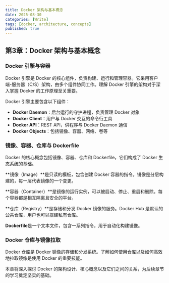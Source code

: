 ```yaml
---
title: Docker 架构与基本概念
date: 2025-08-30
categories: [Write]
tags: [docker, architecture, concepts]
published: true
---
```


## 第3章：Docker 架构与基本概念

### Docker 引擎与容器

Docker 引擎是 Docker 的核心组件，负责构建、运行和管理容器。它采用客户端-服务器（C/S）架构，由多个组件协同工作。理解 Docker 引擎的架构对于深入掌握 Docker 的工作原理至关重要。

Docker 引擎主要包含以下组件：
- **Docker Daemon**：后台运行的守护进程，负责管理 Docker 对象
- **Docker Client**：用户与 Docker 交互的命令行工具
- **Docker API**：REST API，供程序与 Docker Daemon 通信
- **Docker Objects**：包括镜像、容器、网络、卷等

### 镜像、容器、仓库与 Dockerfile

Docker 的核心概念包括镜像、容器、仓库和 Dockerfile，它们构成了 Docker 生态系统的基础。

**镜像（Image）**是只读的模板，包含创建 Docker 容器的指令。镜像是分层构建的，每一层代表镜像的一个变更。

**容器（Container）**是镜像的运行实例，可以被启动、停止、重启和删除。每个容器都是相互隔离且安全的平台。

**仓库（Registry）**是存储和分发 Docker 镜像的服务。Docker Hub 是默认的公共仓库，用户也可以搭建私有仓库。

**Dockerfile**是一个文本文件，包含一系列指令，用于自动化构建镜像。

### Docker 仓库与镜像拉取

Docker 仓库是 Docker 镜像的存储和分发系统。了解如何使用仓库以及如何高效地拉取镜像是使用 Docker 的重要技能。

本章将深入探讨 Docker 的架构设计、核心概念以及它们之间的关系，为后续章节的学习奠定坚实的基础。